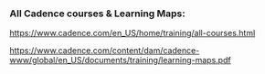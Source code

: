 ### All Cadence courses & Learning Maps:
https://www.cadence.com/en_US/home/training/all-courses.html

https://www.cadence.com/content/dam/cadence-www/global/en_US/documents/training/learning-maps.pdf




